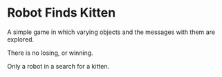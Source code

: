 # Robot Finds Kitten

A simple game in which varying objects and the messages with them are explored.

There is no losing, or winning.

Only a robot in a search for a kitten.
